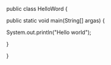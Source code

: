 public class HelloWord { 

public static void main(String[] argas) {

System.out.println("Hello world");

} 

}